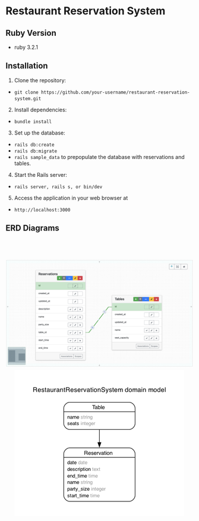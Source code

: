 # Restaurant Reservation System

## Ruby Version
* ruby 3.2.1

## Installation

1. Clone the repository:
* ```git clone https://github.com/your-username/restaurant-reservation-system.git```
  
2. Install dependencies:
* ```bundle install```
  
3. Set up the database:
* ```rails db:create```
* ```rails db:migrate```
* ```rails sample_data``` to prepopulate the database with reservations and tables.
  
4. Start the Rails server:
* ```rails server, rails s, or bin/dev```

5. Access the application in your web browser at
* ```http://localhost:3000```


## ERD Diagrams 
<h1 align="center">
  <br>
    <img src="https://github.com/prettyalana/restaurant-reservation-system/blob/main/detailed_erd.png" alt="ERD Diagram">
    <img src="https://github.com/prettyalana/restaurant-reservation-system/blob/main/erd.png" alt="ERD Diagram">
  <br>
  <br>
</h1>

